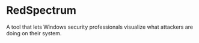 # RedSpectrum
A tool that lets Windows security professionals visualize what attackers are doing on their system.
